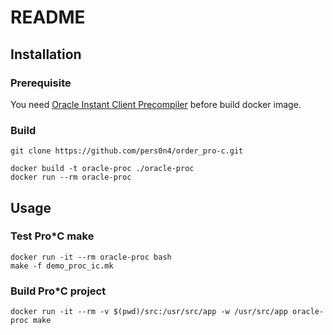 # README

## Installation

### Prerequisite

You need [Oracle Instant Client Precompiler](https://www.oracle.com/database/technologies/instant-client/precompiler-downloads.html) before build docker image.

### Build

```shell
git clone https://github.com/pers0n4/order_pro-c.git

docker build -t oracle-proc ./oracle-proc
docker run --rm oracle-proc
```

## Usage

### Test Pro*C make

```shell
docker run -it --rm oracle-proc bash
make -f demo_proc_ic.mk
```

### Build Pro*C project

```shell
docker run -it --rm -v $(pwd)/src:/usr/src/app -w /usr/src/app oracle-proc make
```
